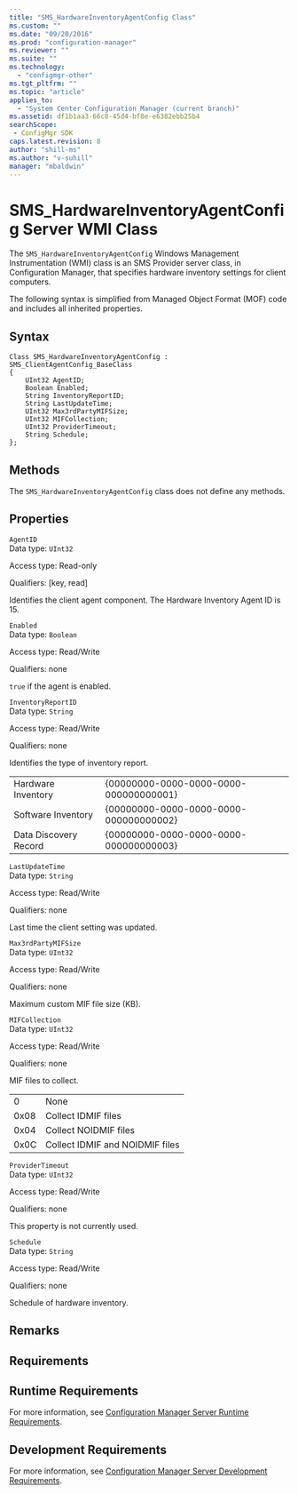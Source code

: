 ```yaml
---
title: "SMS_HardwareInventoryAgentConfig Class"
ms.custom: ""
ms.date: "09/20/2016"
ms.prod: "configuration-manager"
ms.reviewer: ""
ms.suite: ""
ms.technology:
  - "configmgr-other"
ms.tgt_pltfrm: ""
ms.topic: "article"
applies_to:
  - "System Center Configuration Manager (current branch)"
ms.assetid: df1b1aa3-66c8-45d4-bf8e-e6382ebb25b4searchScope: - ConfigMgr SDK
caps.latest.revision: 8
author: "shill-ms"
ms.author: "v-suhill"
manager: "mbaldwin"
---
```

# SMS_HardwareInventoryAgentConfig Server WMI Class
The `SMS_HardwareInventoryAgentConfig` Windows Management Instrumentation (WMI) class is an SMS Provider server class, in Configuration Manager, that specifies hardware inventory settings for client computers.  

 The following syntax is simplified from Managed Object Format (MOF) code and includes all inherited properties.  

## Syntax  

```  
Class SMS_HardwareInventoryAgentConfig : SMS_ClientAgentConfig_BaseClass  
{  
    UInt32 AgentID;  
    Boolean Enabled;  
    String InventoryReportID;  
    String LastUpdateTime;  
    UInt32 Max3rdPartyMIFSize;  
    UInt32 MIFCollection;  
    UInt32 ProviderTimeout;  
    String Schedule;  
};  
```  

## Methods  
 The `SMS_HardwareInventoryAgentConfig` class does not define any methods.  

## Properties  
 `AgentID`  
 Data type: `UInt32`  

 Access type: Read-only  

 Qualifiers: [key, read]  

 Identifies the client agent component. The Hardware Inventory Agent ID is 15.  

 `Enabled`  
 Data type: `Boolean`  

 Access type: Read/Write  

 Qualifiers: none  

 `true` if the agent is enabled.  

 `InventoryReportID`  
 Data type: `String`  

 Access type: Read/Write  

 Qualifiers: none  

 Identifies the type of inventory report.  

|||  
|-|-|  
|Hardware Inventory|{00000000-0000-0000-0000-000000000001}|  
|Software Inventory|{00000000-0000-0000-0000-000000000002}|  
|Data Discovery Record|{00000000-0000-0000-0000-000000000003}|  

 `LastUpdateTime`  
 Data type: `String`  

 Access type: Read/Write  

 Qualifiers: none  

 Last time the client setting was updated.  

 `Max3rdPartyMIFSize`  
 Data type: `UInt32`  

 Access type: Read/Write  

 Qualifiers: none  

 Maximum custom MIF file size (KB).  

 `MIFCollection`  
 Data type: `UInt32`  

 Access type: Read/Write  

 Qualifiers: none  

 MIF files to collect.  

|||  
|-|-|  
|0|None|  
|0x08|Collect IDMIF files|  
|0x04|Collect NOIDMIF files|  
|0x0C|Collect IDMIF and NOIDMIF files|  

 `ProviderTimeout`  
 Data type: `UInt32`  

 Access type: Read/Write  

 Qualifiers: none  

 This property is not currently used.  

 `Schedule`  
 Data type: `String`  

 Access type: Read/Write  

 Qualifiers: none  

 Schedule of hardware inventory.  

## Remarks  

## Requirements  

## Runtime Requirements  
 For more information, see [Configuration Manager Server Runtime Requirements](../../../../../develop/core/reqs/server-runtime-requirements.md).  

## Development Requirements  
 For more information, see [Configuration Manager Server Development Requirements](../../../../../develop/core/reqs/server-development-requirements.md).
